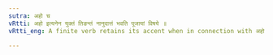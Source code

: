 ```yaml
---
sutra: अहो च
vRtti: अहो इत्यनेन युक्तं तिङन्तं नानुदात्तं भवति पूजायां विषये ॥
vRtti_eng: A finite verb retains its accent when in connection with अहो meaning 'praise'.

---
```

